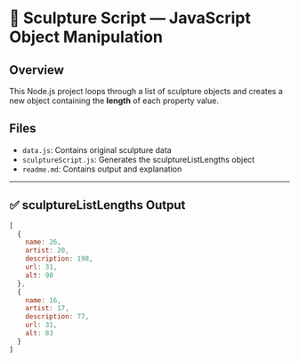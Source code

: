 # 🎨 Sculpture Script — JavaScript Object Manipulation

## Overview
This Node.js project loops through a list of sculpture objects and creates a new object containing the **length** of each property value.

## Files
- `data.js`: Contains original sculpture data  
- `sculptureScript.js`: Generates the sculptureListLengths object  
- `readme.md`: Contains output and explanation  

---

## ✅ sculptureListLengths Output

```js
[
  {
    name: 26,
    artist: 20,
    description: 198,
    url: 31,
    alt: 90
  },
  {
    name: 16,
    artist: 17,
    description: 77,
    url: 31,
    alt: 83
  }
]
